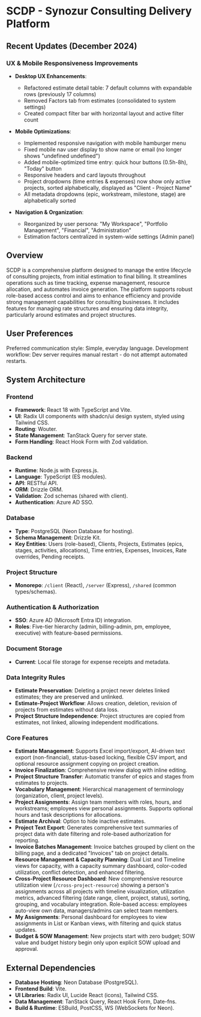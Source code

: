 # SCDP - Synozur Consulting Delivery Platform

## Recent Updates (December 2024)
### UX & Mobile Responsiveness Improvements
- **Desktop UX Enhancements**:
  - Refactored estimate detail table: 7 default columns with expandable rows (previously 17 columns)
  - Removed Factors tab from estimates (consolidated to system settings)
  - Created compact filter bar with horizontal layout and active filter count
  
- **Mobile Optimizations**:
  - Implemented responsive navigation with mobile hamburger menu
  - Fixed mobile nav user display to show name or email (no longer shows "undefined undefined")
  - Added mobile-optimized time entry: quick hour buttons (0.5h-8h), "Today" button
  - Responsive headers and card layouts throughout
  - Project dropdowns (time entries & expenses) now show only active projects, sorted alphabetically, displayed as "Client - Project Name"
  - All metadata dropdowns (epic, workstream, milestone, stage) are alphabetically sorted

- **Navigation & Organization**:
  - Reorganized by user persona: "My Workspace", "Portfolio Management", "Financial", "Administration"
  - Estimation factors centralized in system-wide settings (Admin panel)

## Overview
SCDP is a comprehensive platform designed to manage the entire lifecycle of consulting projects, from initial estimation to final billing. It streamlines operations such as time tracking, expense management, resource allocation, and automates invoice generation. The platform supports robust role-based access control and aims to enhance efficiency and provide strong management capabilities for consulting businesses. It includes features for managing rate structures and ensuring data integrity, particularly around estimates and project structures.

## User Preferences
Preferred communication style: Simple, everyday language.
Development workflow: Dev server requires manual restart - do not attempt automated restarts.

## System Architecture

### Frontend
- **Framework**: React 18 with TypeScript and Vite.
- **UI**: Radix UI components with shadcn/ui design system, styled using Tailwind CSS.
- **Routing**: Wouter.
- **State Management**: TanStack Query for server state.
- **Form Handling**: React Hook Form with Zod validation.

### Backend
- **Runtime**: Node.js with Express.js.
- **Language**: TypeScript (ES modules).
- **API**: RESTful API.
- **ORM**: Drizzle ORM.
- **Validation**: Zod schemas (shared with client).
- **Authentication**: Azure AD SSO.

### Database
- **Type**: PostgreSQL (Neon Database for hosting).
- **Schema Management**: Drizzle Kit.
- **Key Entities**: Users (role-based), Clients, Projects, Estimates (epics, stages, activities, allocations), Time entries, Expenses, Invoices, Rate overrides, Pending receipts.

### Project Structure
- **Monorepo**: `/client` (React), `/server` (Express), `/shared` (common types/schemas).

### Authentication & Authorization
- **SSO**: Azure AD (Microsoft Entra ID) integration.
- **Roles**: Five-tier hierarchy (admin, billing-admin, pm, employee, executive) with feature-based permissions.

### Document Storage
- **Current**: Local file storage for expense receipts and metadata.

### Data Integrity Rules
- **Estimate Preservation**: Deleting a project never deletes linked estimates; they are preserved and unlinked.
- **Estimate-Project Workflow**: Allows creation, deletion, revision of projects from estimates without data loss.
- **Project Structure Independence**: Project structures are copied from estimates, not linked, allowing independent modifications.

### Core Features
- **Estimate Management**: Supports Excel import/export, AI-driven text export (non-financial), status-based locking, flexible CSV import, and optional resource assignment copying on project creation.
- **Invoice Finalization**: Comprehensive review dialog with inline editing.
- **Project Structure Transfer**: Automatic transfer of epics and stages from estimates to projects.
- **Vocabulary Management**: Hierarchical management of terminology (organization, client, project levels).
- **Project Assignments**: Assign team members with roles, hours, and workstreams; employees view personal assignments. Supports optional hours and task descriptions for allocations.
- **Estimate Archival**: Option to hide inactive estimates.
- **Project Text Export**: Generates comprehensive text summaries of project data with date filtering and role-based authorization for reporting.
- **Invoice Batches Management**: Invoice batches grouped by client on the billing page, and a dedicated "Invoices" tab on project details.
- **Resource Management & Capacity Planning**: Dual List and Timeline views for capacity, with a capacity summary dashboard, color-coded utilization, conflict detection, and enhanced filtering.
- **Cross-Project Resource Dashboard**: New comprehensive resource utilization view (`/cross-project-resource`) showing a person's assignments across all projects with timeline visualization, utilization metrics, advanced filtering (date range, client, project, status), sorting, grouping, and vocabulary integration. Role-based access: employees auto-view own data, managers/admins can select team members.
- **My Assignments**: Personal dashboard for employees to view assignments in List or Kanban views, with filtering and quick status updates.
- **Budget & SOW Management**: New projects start with zero budget; SOW value and budget history begin only upon explicit SOW upload and approval.

## External Dependencies

- **Database Hosting**: Neon Database (PostgreSQL).
- **Frontend Build**: Vite.
- **UI Libraries**: Radix UI, Lucide React (icons), Tailwind CSS.
- **Data Management**: TanStack Query, React Hook Form, Date-fns.
- **Build & Runtime**: ESBuild, PostCSS, WS (WebSockets for Neon).
